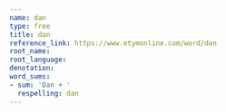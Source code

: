 ```yaml
---
name: dan
type: free
title: dan
reference_link: https://www.etymonline.com/word/dan
root_name: 
root_language: 
denotation: 
word_sums:
- sum: 'Dan + '
  respelling: dan
---
```

